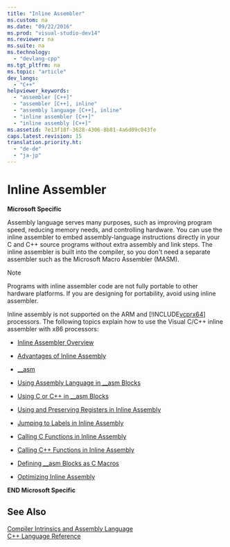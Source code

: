 ```yaml
---
title: "Inline Assembler"
ms.custom: na
ms.date: "09/22/2016"
ms.prod: "visual-studio-dev14"
ms.reviewer: na
ms.suite: na
ms.technology: 
  - "devlang-cpp"
ms.tgt_pltfrm: na
ms.topic: "article"
dev_langs: 
  - "C++"
helpviewer_keywords: 
  - "assembler [C++]"
  - "assembler [C++], inline"
  - "assembly language [C++], inline"
  - "inline assembler [C++]"
  - "inline assembly [C++]"
ms.assetid: 7e13f18f-3628-4306-8b81-4a6d09c043fe
caps.latest.revision: 15
translation.priority.ht: 
  - "de-de"
  - "ja-jp"
---
```

# Inline Assembler
**Microsoft Specific**  
  
 Assembly language serves many purposes, such as improving program speed, reducing memory needs, and controlling hardware. You can use the inline assembler to embed assembly-language instructions directly in your C and C++ source programs without extra assembly and link steps. The inline assembler is built into the compiler, so you don't need a separate assembler such as the Microsoft Macro Assembler (MASM).  
  
> [!NOTE]
>  Programs with inline assembler code are not fully portable to other hardware platforms. If you are designing for portability, avoid using inline assembler.  
  
 Inline assembly is not supported on the ARM and [!INCLUDE[vcprx64](../VS_csharp/includes/vcprx64_md.md)] processors.  The following topics explain how to use the Visual C/C++ inline assembler with x86 processors:  
  
-   [Inline Assembler Overview](../VS_csharp/inline-assembler-overview.md)  
  
-   [Advantages of Inline Assembly](../VS_csharp/advantages-of-inline-assembly.md)  
  
-   [__asm](../VS_csharp/__asm.md)  
  
-   [Using Assembly Language in __asm Blocks](../VS_csharp/using-assembly-language-in-__asm-blocks.md)  
  
-   [Using C or C++ in __asm Blocks](../VS_csharp/using-c-or-c---in-__asm-blocks.md)  
  
-   [Using and Preserving Registers in Inline Assembly](../VS_csharp/using-and-preserving-registers-in-inline-assembly.md)  
  
-   [Jumping to Labels in Inline Assembly](../VS_csharp/jumping-to-labels-in-inline-assembly.md)  
  
-   [Calling C Functions in Inline Assembly](../VS_csharp/calling-c-functions-in-inline-assembly.md)  
  
-   [Calling C++ Functions in Inline Assembly](../VS_csharp/calling-c---functions-in-inline-assembly.md)  
  
-   [Defining __asm Blocks as C Macros](../VS_csharp/defining-__asm-blocks-as-c-macros.md)  
  
-   [Optimizing Inline Assembly](../VS_csharp/optimizing-inline-assembly.md)  
  
 **END Microsoft Specific**  
  
## See Also  
 [Compiler Intrinsics and Assembly Language](../VS_csharp/compiler-intrinsics-and-assembly-language.md)   
 [C++ Language Reference](../VS_csharp/c---language-reference.md)